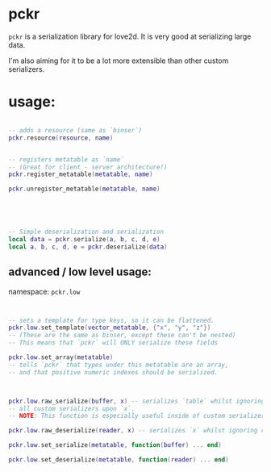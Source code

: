 
# pckr
`pckr` is a serialization library for love2d.
It is very good at serializing large data.

I'm also aiming for it to be a lot more extensible than other custom serializers.


# usage:

```lua

-- adds a resource (same as `binser`)
pckr.resource(resource, name)


-- registers metatable as `name`
-- (Great for client - server architecture!)
pckr.register_metatable(metatable, name)

pckr.unregister_metatable(metatable, name)





-- Simple deserialization and serialization
local data = pckr.serialize(a, b, c, d, e)
local a, b, c, d, e = pckr.deserialize(data)

```

## advanced / low level usage:
namespace: `pckr.low`
```lua


-- sets a template for type keys, so it can be flattened.
pckr.low.set_template(vector_metatable, {"x", "y", "z"})
-- (These are the same as binser, except these can't be nested)
-- This means that `pckr` will ONLY serialize these fields

pckr.low.set_array(metatable)
-- tells `pckr` that types under this metatable are an array,
-- and that positive numeric indexes should be serialized.



pckr.low.raw_serialize(buffer, x) -- serializes `table` whilst ignoring 
-- all custom serializers upon `x`.
-- NOTE: This function is especially useful inside of custom serializers!

pckr.low.raw_deserialize(reader, x) -- serializes `x` whilst ignoring custom serializers upon `x`.

pckr.low.set_serialize(metatable, function(buffer) ... end)

pckr.low.set_deserialize(metatable, function(reader) ... end)



```

